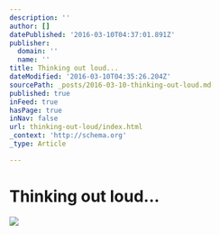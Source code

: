 ```yaml
---
description: ''
author: []
datePublished: '2016-03-10T04:37:01.891Z'
publisher:
  domain: ''
  name: ''
title: Thinking out loud...
dateModified: '2016-03-10T04:35:26.204Z'
sourcePath: _posts/2016-03-10-thinking-out-loud.md
published: true
inFeed: true
hasPage: true
inNav: false
url: thinking-out-loud/index.html
_context: 'http://schema.org'
_type: Article

---
```

# Thinking out loud...
![](https://the-grid-user-content.s3-us-west-2.amazonaws.com/fcb7e6cf-d9fe-44a7-aeeb-61b75964448a.png)